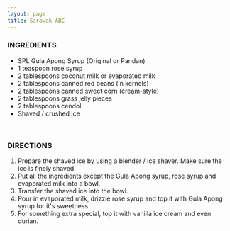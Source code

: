 ```yaml
---
layout: page
title: Sarawak ABC
---
```


### INGREDIENTS  

- SPL Gula Apong Syrup (Original or Pandan)
- 1 teaspoon rose syrup
- 2 tablespoons coconut milk or evaporated milk
- 2 tablespoons canned red beans (in kernels)
- 2 tablespoons canned sweet corn (cream-style)
- 2 tablespoons grass jelly pieces
- 2 tablespoons cendol  
- Shaved / crushed ice  
  
​  
### DIRECTIONS  
1. Prepare the shaved ice by using a blender / ice shaver. Make sure the ice is finely shaved.
2. Put all the ingredients except the Gula Apong syrup, rose syrup and evaporated milk into a bowl.
3. Transfer the shaved ice into the bowl.
4. Pour in evaporated milk, drizzle rose syrup and top it with Gula Apong syrup for it's sweetness.
5. For something extra special, top it with vanilla ice cream and even durian.